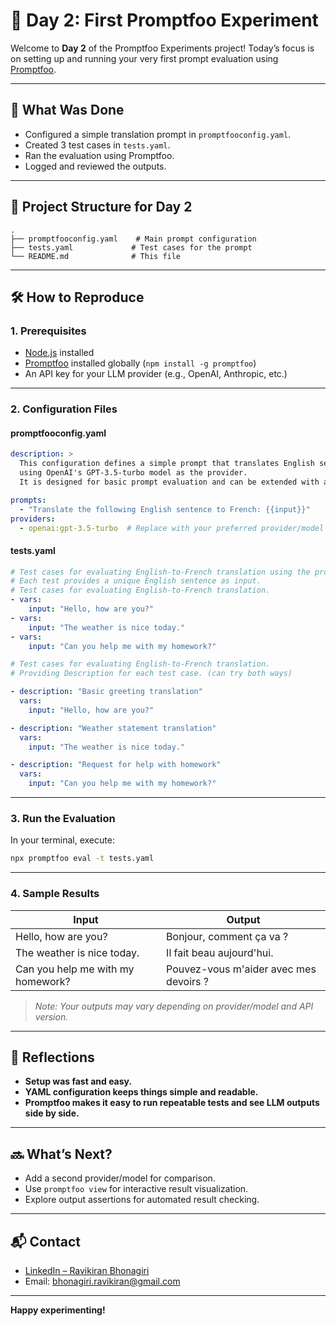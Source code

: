 # 📅 Day 2: First Promptfoo Experiment

Welcome to **Day 2** of the Promptfoo Experiments project!
Today’s focus is on setting up and running your very first prompt evaluation using [Promptfoo](https://github.com/promptfoo/promptfoo).

---

## 🎯 What Was Done

* Configured a simple translation prompt in `promptfooconfig.yaml`.
* Created 3 test cases in `tests.yaml`.
* Ran the evaluation using Promptfoo.
* Logged and reviewed the outputs.

---

## 📂 Project Structure for Day 2

```
.
├── promptfooconfig.yaml    # Main prompt configuration
├── tests.yaml             # Test cases for the prompt
└── README.md              # This file
```

---

## 🛠️ How to Reproduce

### 1. Prerequisites

* [Node.js](https://nodejs.org/) installed
* [Promptfoo](https://promptfoo.dev/docs/installation/) installed globally (`npm install -g promptfoo`)
* An API key for your LLM provider (e.g., OpenAI, Anthropic, etc.)

---

### 2. Configuration Files

#### **promptfooconfig.yaml**

```yaml
description: >
  This configuration defines a simple prompt that translates English sentences to French,
  using OpenAI's GPT-3.5-turbo model as the provider.
  It is designed for basic prompt evaluation and can be extended with additional providers or prompts.

prompts:
  - "Translate the following English sentence to French: {{input}}"
providers:
  - openai:gpt-3.5-turbo  # Replace with your preferred provider/model if needed
```

#### **tests.yaml**

```yaml
# Test cases for evaluating English-to-French translation using the prompt in promptfooconfig.yaml.
# Each test provides a unique English sentence as input.
# Test cases for evaluating English-to-French translation.
- vars:
    input: "Hello, how are you?"
- vars:
    input: "The weather is nice today."
- vars:
    input: "Can you help me with my homework?"

```

```yaml
# Test cases for evaluating English-to-French translation.
# Providing Description for each test case. (can try both ways)

- description: "Basic greeting translation"
  vars:
    input: "Hello, how are you?"

- description: "Weather statement translation"
  vars:
    input: "The weather is nice today."

- description: "Request for help with homework"
  vars:
    input: "Can you help me with my homework?"

```

---

### 3. Run the Evaluation

In your terminal, execute:

```bash
npx promptfoo eval -t tests.yaml
```

---

### 4. Sample Results

| Input                             | Output                                 |
| --------------------------------- | -------------------------------------- |
| Hello, how are you?               | Bonjour, comment ça va ?               |
| The weather is nice today.        | Il fait beau aujourd'hui.              |
| Can you help me with my homework? | Pouvez-vous m'aider avec mes devoirs ? |

> *Note: Your outputs may vary depending on provider/model and API version.*

---

## 📝 Reflections

* **Setup was fast and easy.**
* **YAML configuration keeps things simple and readable.**
* **Promptfoo makes it easy to run repeatable tests and see LLM outputs side by side.**

---

## 🔜 What’s Next?

* Add a second provider/model for comparison.
* Use `promptfoo view` for interactive result visualization.
* Explore output assertions for automated result checking.

---

## 📬 Contact

* [LinkedIn – Ravikiran Bhonagiri](https://www.linkedin.com/in/ravikiran-bhonagiri/)
* Email: [bhonagiri.ravikiran@gmail.com](mailto:bhonagiri.ravikiran@gmail.com)

---

**Happy experimenting!**
